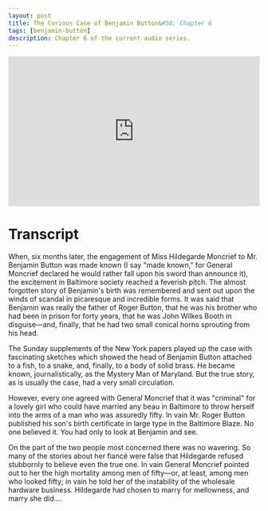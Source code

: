 ```yaml
---
layout: post
title: The Curious Case of Benjamin Button&#58; Chapter 6
tags: [benjamin-button]
description: Chapter 6 of the current audio series.
---
```


<iframe width="100%" height="300" scrolling="no" frameborder="no" allow="autoplay" src="https://w.soundcloud.com/player/?url=https%3A//api.soundcloud.com/tracks/792668740&color=%23ff9900&auto_play=false&hide_related=false&show_comments=true&show_user=true&show_reposts=false&show_teaser=true&visual=true"></iframe>

# Transcript

When, six months later, the engagement of Miss Hildegarde Moncrief to Mr. Benjamin Button was made known (I say "made known," for General Moncrief declared he would rather fall upon his sword than announce it), the excitement in Baltimore society reached a feverish pitch. The almost forgotten story of Benjamin's birth was remembered and sent out upon the winds of scandal in picaresque and incredible forms. It was said that Benjamin was really the father of Roger Button, that he was his brother who had been in prison for forty years, that he was John Wilkes Booth in disguise—and, finally, that he had two small conical horns sprouting from his head.

The Sunday supplements of the New York papers played up the case with fascinating sketches which showed the head of Benjamin Button attached to a fish, to a snake, and, finally, to a body of solid brass. He became known, journalistically, as the Mystery Man of Maryland. But the true story, as is usually the case, had a very small circulation.

However, every one agreed with General Moncrief that it was "criminal" for a lovely girl who could have married any beau in Baltimore to throw herself into the arms of a man who was assuredly fifty. In vain Mr. Roger Button published his son's birth certificate in large type in the Baltimore Blaze. No one believed it. You had only to look at Benjamin and see.

On the part of the two people most concerned there was no wavering. So many of the stories about her fiancé were false that Hildegarde refused stubbornly to believe even the true one. In vain General Moncrief pointed out to her the high mortality among men of fifty—or, at least, among men who looked fifty; in vain he told her of the instability of the wholesale hardware business. Hildegarde had chosen to marry for mellowness, and marry she did….
